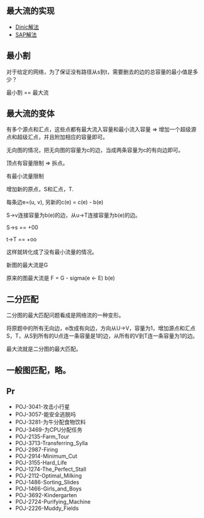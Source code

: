 ## 最大流的实现

- [Dinic解法](dinic.cpp)
- [SAP解法](sap.cpp)


## 最小割

对于给定的网络，为了保证没有路径从s到t，需要删去的边的总容量的最小值是多少？

最小割 == 最大流

## 最大流的变体

有多个源点和汇点，这些点都有最大流入容量和最小流入容量 => 增加一个超级源点和超级汇点，并且附加相应的容量即可。

无向图的情况，把无向图的容量为c的边，当成两条容量为c的有向边即可。

顶点有容量限制 => 拆点。

有最小流量限制

增加新的原点，S和汇点，T.

每条边e=(u, v), 另新的c(e) = c(e) - b(e)

S->v连接容量为b(e)的边，从u->T连接容量为b(e)的边。

S->s == +00

t->T == +oo

这样就转化成了没有最小流量的情况。

新图的最大流是G

原来的图最大流是 F = G - sigma(e <- E) b(e)

## 二分匹配


二分图的最大匹配问题看成是网络流的一种变形。

将原题中的所有无向边，e改成有向边，方向从U->V，容量为1，增加源点和汇点S，T，从S到所有的U点连一条容量是1的边，从所有的V到T连一条容量为1的边。

最大流就是二分图的最大匹配。



## 一般图匹配，略。


## Pr

- POJ-3041-攻击小行星
- POJ-3057-能安全逃脱吗
- POJ-3281-为牛分配食物饮料
- POJ-3469-为CPU分配任务
- POJ-2135-Farm_Tour
- POJ-3713-Transferring_Sylla
- POJ-2987-Firing
- POJ-2914-Minimum_Cut
- POJ-3155-Hard_Life
- POJ-1274-The_Perfect_Stall
- POJ-2112-Optimal_Milking
- POJ-1486-Sorting_Slides
- POJ-1466-Girls_and_Boys
- POJ-3692-Kindergarten
- POJ-2724-Purifying_Machine
- POJ-2226-Muddy_Fields